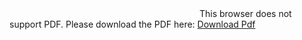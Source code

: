 <object data="https://github.com/SriDurgaD/Grunt-Minification/blob/master/GruntHandBook.pdf" type="application/pdf">
<embed src="https://github.com/SriDurgaD/Grunt-Minification/blob/master/GruntHandBook.pdf">
This browser does not support PDF. Please download the PDF here: <a href="https://github.com/SriDurgaD/Grunt-Minification/blob/master/GruntHandBook.pdf"> Download Pdf</a>
</embed>
</object>
